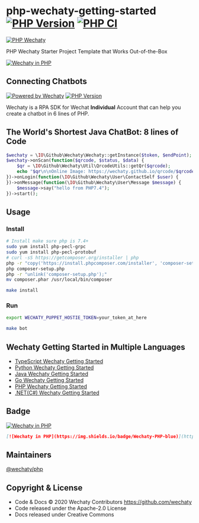 # php-wechaty-getting-started [![PHP Version](https://img.shields.io/maven-central/v/io.github.wechaty/wechaty?label=PHP)](https://packagist.org/packages/wechaty/php-wechaty) [![PHP CI](https://github.com/wechaty/php-wechaty-getting-started/workflows/PHP%20CI/badge.svg)](https://github.com/wechaty/php-wechaty-getting-started/actions?query=workflow%3A%22PHP+CI%22)

[![PHP Wechaty](https://wechaty.github.io/php-wechaty/images/php-wechaty.png)](https://github.com/wechaty/php-wechaty-getting-started)

PHP Wechaty Starter Project Template that Works Out-of-the-Box
 
[![Wechaty in PHP](https://img.shields.io/badge/Wechaty-PHP-blue)](https://github.com/wechaty/php-wechaty)

## Connecting Chatbots

[![Powered by Wechaty](https://img.shields.io/badge/Powered%20By-Wechaty-brightgreen.svg)](https://github.com/Wechaty/wechaty)
[![PHP Version](https://img.shields.io/maven-central/v/io.github.wechaty/wechaty?label=PHP)](https://packagist.org/packages/wechaty/php-wechaty)

Wechaty is a RPA SDK for Wechat **Individual** Account that can help you create a chatbot in 6 lines of PHP.

## The World's Shortest Java ChatBot: 8 lines of Code

```php
$wechaty = \IO\Github\Wechaty\Wechaty::getInstance($token, $endPoint);
$wechaty->onScan(function($qrcode, $status, $data) {
    $qr = \IO\Github\Wechaty\Util\QrcodeUtils::getQr($qrcode);
    echo "$qr\n\nOnline Image: https://wechaty.github.io/qrcode/$qrcode\n";
})->onLogin(function(\IO\Github\Wechaty\User\ContactSelf $user) {
})->onMessage(function(\IO\Github\Wechaty\User\Message $message) {
    $message->say("hello from PHP7.4");
})->start();
```

## Usage

### Install

```sh
# Install make sure php is 7.4+
sudo yum install php-pecl-grpc
sudo yum install php-pecl-protobuf
# curl -sS https://getcomposer.org/installer | php
php -r "copy('https://install.phpcomposer.com/installer', 'composer-setup.php');"
php composer-setup.php
php -r "unlink('composer-setup.php');"
mv composer.phar /usr/local/bin/composer

make install
```

### Run

```sh
export WECHATY_PUPPET_HOSTIE_TOKEN=your_token_at_here

make bot
```

## Wechaty Getting Started in Multiple Languages

- [TypeScript Wechaty Getting Started](https://github.com/wechaty/wechaty-getting-started)
- [Python Wechaty Getting Started](https://github.com/wechaty/python-wechaty-getting-started)
- [Java Wechaty Getting Started](https://github.com/wechaty/java-wechaty-getting-started)
- [Go Wechaty Getting Started](https://github.com/wechaty/go-wechaty-getting-started)
- [PHP Wechaty Getting Started](https://github.com/wechaty/php-wechaty-getting-started)
- [.NET(C#) Wechaty Getting Started](https://github.com/wechaty/dotnet-wechaty-getting-started)

## Badge

[![Wechaty in PHP](https://img.shields.io/badge/Wechaty-PHP-blue)](https://github.com/wechaty/php-wechaty)

```md
[![Wechaty in PHP](https://img.shields.io/badge/Wechaty-PHP-blue)](https://github.com/wechaty/php-wechaty)
```

## Maintainers

[@wechaty/php](https://github.com/orgs/wechaty/teams/php/members)

## Copyright & License

- Code & Docs © 2020 Wechaty Contributors <https://github.com/wechaty>
- Code released under the Apache-2.0 License
- Docs released under Creative Commons
